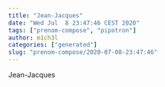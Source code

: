 ```yaml
---
title: "Jean-Jacques"
date: "Wed Jul  8 23:47:46 CEST 2020"
tags: ["prenom-compose", "pipotron"]
author: m1ch3l
categories: ["generated"]
slug: "prenom-compose/2020-07-08-23:47:46"
---
```


Jean-Jacques

